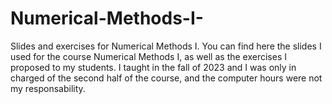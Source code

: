 # Numerical-Methods-I-
Slides and exercises for Numerical Methods I.
You can find here the slides I used for the course Numerical Methods I, as well as the exercises I proposed to my students. I taught in the fall of 2023 and I was only in charged of the second half of the course, and the computer hours were not my responsability. 
